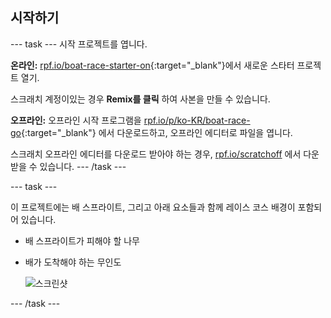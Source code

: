 ## 시작하기

--- task --- 시작 프로젝트를 엽니다.

**온라인:** [rpf.io/boat-race-starter-on](https://rpf.io/boat-race-starter-on){:target="_blank"}에서 새로운 스타터 프로젝트 열기.

스크래치 계정이있는 경우 **Remix를 클릭** 하여 사본을 만들 수 있습니다.

**오프라인:** 오프라인 시작 프로그램을 [rpf.io/p/ko-KR/boat-race-go](https://rpf.io/p/ko-KR/boat-race-go){:target="_blank"} 에서 다운로드하고, 오프라인 에디터로 파일을 엽니다.

스크래치 오프라인 에디터를 다운로드 받아야 하는 경우, [rpf.io/scratchoff](https://rpf.io/scratchoff) 에서 다운 받을 수 있습니다. --- /task ---

--- task ---

이 프로젝트에는 배 스프라이트, 그리고 아래 요소들과 함께 레이스 코스 배경이 포함되어 있습니다.

- 배 스프라이트가 피해야 할 나무
- 배가 도착해야 하는 무인도
    
    ![스크린샷](images/boat-starter.png)

--- /task ---
